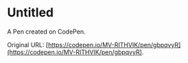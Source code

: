 # Untitled

A Pen created on CodePen.

Original URL: [https://codepen.io/MV-RITHVIK/pen/gbpqvyR](https://codepen.io/MV-RITHVIK/pen/gbpqvyR).

